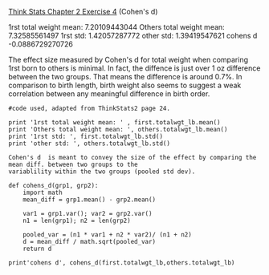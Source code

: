 [Think Stats Chapter 2 Exercise 4](http://greenteapress.com/thinkstats2/html/thinkstats2003.html#toc24) (Cohen's d)

1rst total weight mean:  7.20109443044
Others total weight mean:  7.32585561497
1rst std:  1.42057287772
other std:  1.39419547621
cohens d -0.0886729270726

The effect size measured by Cohen's d for total weight when comparing 1rst born to others is minimal.  In fact, the diffence is just over 1 oz difference between the two groups.  That means the difference is around 0.7%. In comparison to birth length, birth weight also seems to suggest a weak correlation between any meaningful difference in birth order.

```
#code used, adapted from ThinkStats2 page 24.

print '1rst total weight mean: ' , first.totalwgt_lb.mean()
print 'Others total weight mean: ', others.totalwgt_lb.mean()
print '1rst std: ', first.totalwgt_lb.std()
print 'other std: ', others.totalwgt_lb.std()

Cohen's d  is meant to convey the size of the effect by comparing the mean diff. between two groups to the
variablility within the two groups (pooled std dev).  

def cohens_d(grp1, grp2):
    import math
    mean_diff = grp1.mean() - grp2.mean()
    
    var1 = grp1.var(); var2 = grp2.var()
    n1 = len(grp1); n2 = len(grp2)
    
    pooled_var = (n1 * var1 + n2 * var2)/ (n1 + n2)
    d = mean_diff / math.sqrt(pooled_var)
    return d

print'cohens d', cohens_d(first.totalwgt_lb,others.totalwgt_lb)
```
